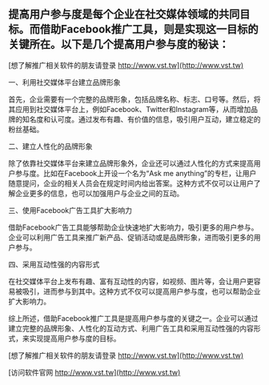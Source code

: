 ## **提高用户参与度是每个企业在社交媒体领域的共同目标。而借助Facebook推广工具，则是实现这一目标的关键所在。以下是几个提高用户参与度的秘诀：**

[想了解推广相关软件的朋友请登录 http://www.vst.tw](http://www.vst.tw)

一、利用社交媒体平台建立品牌形象

首先，企业需要有一个完整的品牌形象，包括品牌名称、标志、口号等。然后，将其应用到社交媒体平台上，例如Facebook、Twitter和Instagram等，从而增加品牌的知名度和认可度。通过发布有趣、有价值的信息，吸引用户互动，建立稳定的粉丝基础。

二、建立人性化的品牌形象

除了依靠社交媒体平台来建立品牌形象外，企业还可以通过人性化的方式来提高用户参与度。比如在Facebook上开设一个名为“Ask me anything”的专栏，让用户随意提问，企业的相关人员会在规定时间内给出答案。这种方式不仅可以让用户了解企业更多的信息，也可以加强用户与企业之间的互动。

三、使用Facebook广告工具扩大影响力

借助Facebook广告工具能够帮助企业快速地扩大影响力，吸引更多的用户参与。企业可以利用广告工具来推广新产品、促销活动或是品牌形象，进而吸引更多的用户参与。

四、采用互动性强的内容形式

在社交媒体平台上发布有趣、富有互动性的内容，如视频、图片等，会让用户更容易被吸引，进而参与到其中。这种方式不仅可以提高用户参与度，也可以帮助企业扩大影响力。

综上所述，借助Facebook推广工具是提高用户参与度的关键之一。企业可以通过建立完整的品牌形象、人性化的互动方式、利用广告工具和采用互动性强的内容形式，来实现提高用户参与度的目标。

[想了解推广相关软件的朋友请登录 http://www.vst.tw](http://www.vst.tw)


[访问软件官网 http://www.vst.tw](http://www.vst.tw)
